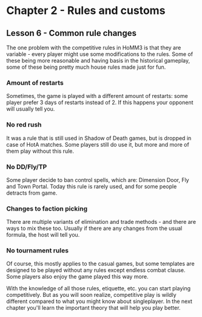 # Chapter 2 - Rules and customs
## Lesson 6 - Common rule changes

The one problem with the competitive rules in HoMM3 is that they are variable - every player might use some modifications to the rules. Some of these being more reasonable and having basis in the historical gameplay, some of these being pretty much house rules made just for fun.

### Amount of restarts
Sometimes, the game is played with a different amount of restarts: some player prefer 3 days of restarts instead of 2. If this happens your opponent will usually tell you.

### No red rush
It was a rule that is still used in Shadow of Death games, but is dropped in case of HotA matches. Some players still do use it, but more and more of them play without this rule.

### No DD/Fly/TP
Some player decide to ban control spells, which are: Dimension Door, Fly and Town Portal. Today this rule is rarely used, and for some people detracts from game.

### Changes to faction picking
There are multiple variants of elimination and trade methods - and there are ways to mix these too. Usually if there are any changes from the usual formula, the host will tell you.

### No tournament rules
Of course, this mostly applies to the casual games, but some templates are designed to be played without any rules except endless combat clause. Some players also enjoy the game played this way more.

With the knowledge of all those rules, etiquette, etc. you can start playing competitively. But as you will soon realize, competitive play is wildly different compared to what you might know about singleplayer. In the next chapter you'll learn the important theory that will help you play better.
